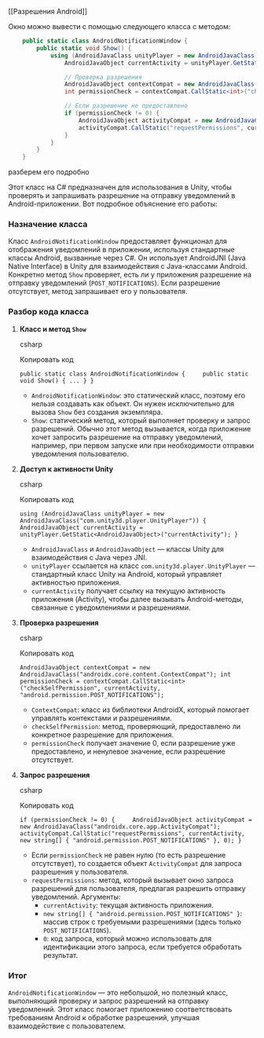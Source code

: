 [[Разрешения Android]]

Окно можно вывести с помощью следующего класса с методом:

```csharp
    public static class AndroidNotificationWindow {
        public static void Show() {
            using (AndroidJavaClass unityPlayer = new AndroidJavaClass("com.unity3d.player.UnityPlayer")) {
                AndroidJavaObject currentActivity = unityPlayer.GetStatic<AndroidJavaObject>("currentActivity");

                // Проверка разрешения
                AndroidJavaObject contextCompat = new AndroidJavaClass("androidx.core.content.ContextCompat");
                int permissionCheck = contextCompat.CallStatic<int>("checkSelfPermission", currentActivity, "android.permission.POST_NOTIFICATIONS");

                // Если разрешение не предоставлено
                if (permissionCheck != 0) {
                    AndroidJavaObject activityCompat = new AndroidJavaClass("androidx.core.app.ActivityCompat");
                    activityCompat.CallStatic("requestPermissions", currentActivity, new string[] { "android.permission.POST_NOTIFICATIONS" }, 0);
                }
            }
        }
    }
```

разберем его подробно




Этот класс на C# предназначен для использования в Unity, чтобы проверять и запрашивать разрешение на отправку уведомлений в Android-приложении. Вот подробное объяснение его работы:

### Назначение класса

Класс `AndroidNotificationWindow` предоставляет функционал для отображения уведомлений в приложении, используя стандартные классы Android, вызванные через C#. Он использует AndroidJNI (Java Native Interface) в Unity для взаимодействия с Java-классами Android. Конкретно метод `Show` проверяет, есть ли у приложения разрешение на отправку уведомлений (`POST_NOTIFICATIONS`). Если разрешение отсутствует, метод запрашивает его у пользователя.

### Разбор кода класса

1. **Класс и метод `Show`**
    
    csharp
    
    Копировать код
    
    `public static class AndroidNotificationWindow {     public static void Show() { ... } }`
    
    - `AndroidNotificationWindow`: это статический класс, поэтому его нельзя создавать как объект. Он нужен исключительно для вызова `Show` без создания экземпляра.
    - `Show`: статический метод, который выполняет проверку и запрос разрешений. Обычно этот метод вызывается, когда приложение хочет запросить разрешение на отправку уведомлений, например, при первом запуске или при необходимости отправки уведомления пользователю.
2. **Доступ к активности Unity**
    
    csharp
    
    Копировать код
    
    `using (AndroidJavaClass unityPlayer = new AndroidJavaClass("com.unity3d.player.UnityPlayer")) {     AndroidJavaObject currentActivity = unityPlayer.GetStatic<AndroidJavaObject>("currentActivity"); }`
    
    - `AndroidJavaClass` и `AndroidJavaObject` — классы Unity для взаимодействия с Java через JNI.
    - `unityPlayer` ссылается на класс `com.unity3d.player.UnityPlayer` — стандартный класс Unity на Android, который управляет активностью приложения.
    - `currentActivity` получает ссылку на текущую активность приложения (Activity), чтобы далее вызывать Android-методы, связанные с уведомлениями и разрешениями.
3. **Проверка разрешения**
    
    csharp
    
    Копировать код
    
    `AndroidJavaObject contextCompat = new AndroidJavaClass("androidx.core.content.ContextCompat"); int permissionCheck = contextCompat.CallStatic<int>("checkSelfPermission", currentActivity, "android.permission.POST_NOTIFICATIONS");`
    
    - `ContextCompat`: класс из библиотеки AndroidX, который помогает управлять контекстами и разрешениями.
    - `checkSelfPermission`: метод, проверяющий, предоставлено ли конкретное разрешение для приложения.
    - `permissionCheck` получает значение 0, если разрешение уже предоставлено, и ненулевое значение, если разрешение отсутствует.
4. **Запрос разрешения**
    
    csharp
    
    Копировать код
    
    `if (permissionCheck != 0) {     AndroidJavaObject activityCompat = new AndroidJavaClass("androidx.core.app.ActivityCompat");     activityCompat.CallStatic("requestPermissions", currentActivity, new string[] { "android.permission.POST_NOTIFICATIONS" }, 0); }`
    
    - Если `permissionCheck` не равен нулю (то есть разрешение отсутствует), то создается объект `ActivityCompat` для запроса разрешения у пользователя.
    - `requestPermissions`: метод, который вызывает окно запроса разрешений для пользователя, предлагая разрешить отправку уведомлений. Аргументы:
        - `currentActivity`: текущая активность приложения.
        - `new string[] { "android.permission.POST_NOTIFICATIONS" }`: массив строк с требуемыми разрешениями (здесь только `POST_NOTIFICATIONS`).
        - `0`: код запроса, который можно использовать для идентификации этого запроса, если требуется обработать результат.

### Итог

`AndroidNotificationWindow` — это небольшой, но полезный класс, выполняющий проверку и запрос разрешений на отправку уведомлений. Этот класс помогает приложению соответствовать требованиям Android к обработке разрешений, улучшая взаимодействие с пользователем.